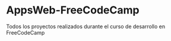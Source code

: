 # AppsWeb-FreeCodeCamp
Todos los proyectos realizados durante el curso de desarrollo en FreeCodeCamp
